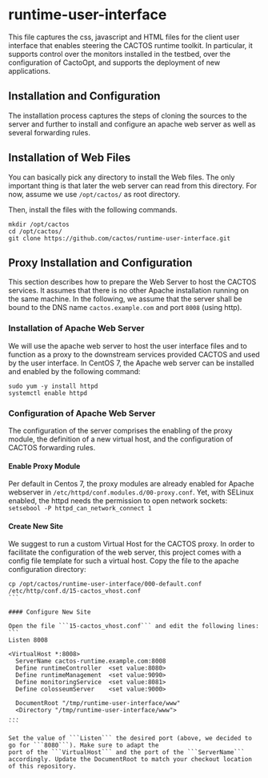 # runtime-user-interface

This file captures the css, javascript and HTML files for the client user interface that enables steering the 
CACTOS runtime toolkit. In particular, it supports control over the monitors installed in the testbed, over
the configuration of CactoOpt, and supports the deployment of new applications.

## Installation and Configuration

The installation process captures the steps of cloning the sources to the server and further to
install and configure an apache web server as well as several forwarding rules.

## Installation of Web Files

You can basically pick any directory to install the Web files. The only important thing is
that later the web server can read from this directory. For now, assume we use ```/opt/cactos/```
as root directory.

Then, install the files with the following commands.
```
mkdir /opt/cactos
cd /opt/cactos/
git clone https://github.com/cactos/runtime-user-interface.git
```

## Proxy Installation and Configuration

This section describes how to prepare the Web Server to host the CACTOS services. It assumes that there is no
other Apache installation running on the same machine. In the following, we assume that the server shall be
bound to the DNS name ```cactos.example.com``` and port ```8008``` (using http).

### Installation of Apache Web Server

We will use the apache web server to host the user interface files and to function as a proxy to
the downstream services provided CACTOS and used by the user interface. In CentOS 7, the Apache 
web server can be installed and enabled by the following command: 
```
sudo yum -y install httpd
systemctl enable httpd
```

### Configuration of Apache Web Server

The configuration of the server comprises the enabling of the proxy module, 
the definition of a new virtual host, and the configuration of CACTOS forwarding 
rules.

#### Enable Proxy Module
Per default in Centos 7, the proxy modules are already enabled for Apache webserver in ```/etc/httpd/conf.modules.d/00-proxy.conf```. 
Yet, with SELinux enabled, the httpd needs the permission to open network sockets: ```setsebool -P httpd_can_network_connect 1```

#### Create New Site

We suggest to run a custom Virtual Host for the CACTOS proxy. In order to facilitate the configuration of the
web server, this project comes with a config file template for such a virtual host. Copy the file to the 
apache configuration directory:
````
cp /opt/cactos/runtime-user-interface/000-default.conf /etc/http/conf.d/15-cactos_vhost.conf
```

#### Configure New Site

Open the file ```15-cactos_vhost.conf``` and edit the following lines:
```
Listen 8008

<VirtualHost *:8008>
  ServerName cactos-runtime.example.com:8008
  Define runtimeController	<set value:8080>
  Define runtimeManagement	<set value:9090>
  Define monitoringService	<set value:8081>	
  Define colosseumServer	<set value:9000>
  
  DocumentRoot "/tmp/runtime-user-interface/www"
  <Directory "/tmp/runtime-user-interface/www">
...
```

Set the value of ```Listen``` the desired port (above, we decided to go for ```8080```). Make sure to adapt the 
port of the ```VirtualHost``` and the port of the ```ServerName``` accordingly. Update the DocumentRoot to match your checkout location of this repository.
